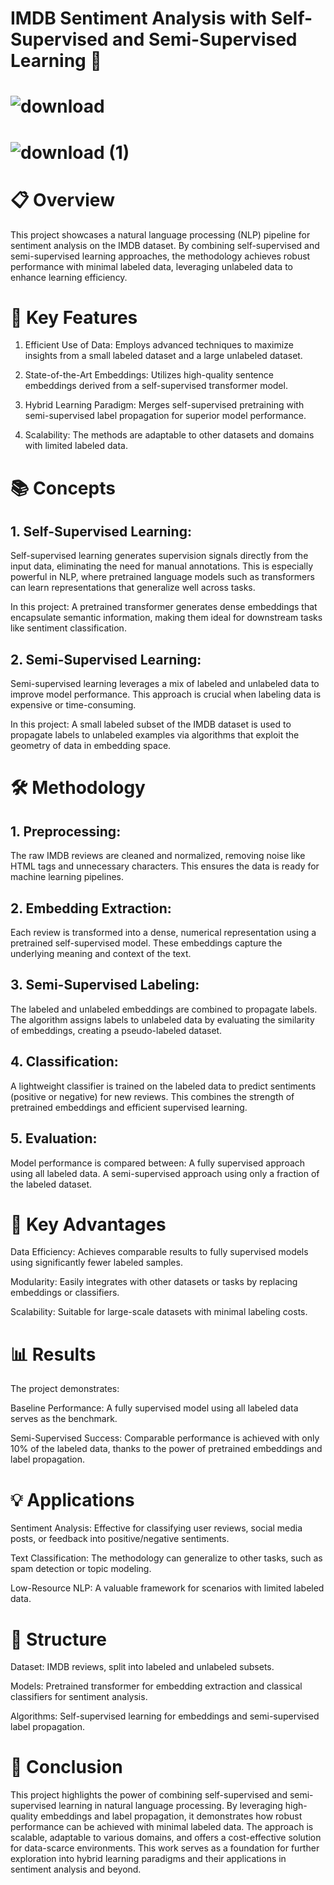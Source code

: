 # IMDB Sentiment Analysis with Self-Supervised and Semi-Supervised Learning 📰
# ![download](https://github.com/user-attachments/assets/f1a057e1-1086-48fa-8602-7124062eb54b)     
# ![download (1)](https://github.com/user-attachments/assets/7d58989c-ba67-4a63-af04-1bcce3acef00)





# 📋 Overview
This project showcases a natural language processing (NLP) pipeline for sentiment analysis on the IMDB dataset. By combining self-supervised and semi-supervised learning approaches, the methodology achieves robust performance with minimal labeled data, leveraging unlabeled data to enhance learning efficiency.

# 🚀 Key Features

1. Efficient Use of Data: Employs advanced techniques to maximize insights from a small labeled dataset and a large unlabeled dataset.

2. State-of-the-Art Embeddings: Utilizes high-quality sentence embeddings derived from a self-supervised transformer model.

3. Hybrid Learning Paradigm: Merges self-supervised pretraining with semi-supervised label propagation for superior model performance.

4. Scalability: The methods are adaptable to other datasets and domains with limited labeled data.


# 📚 Concepts


## 1. Self-Supervised Learning:
   
  Self-supervised learning generates supervision signals directly from the input data, eliminating the need for manual annotations. This is especially powerful in NLP, where pretrained language models such as transformers can learn representations that generalize well across tasks.

  In this project:
A pretrained transformer generates dense embeddings that encapsulate semantic information, making them ideal for downstream tasks like sentiment classification.

## 2. Semi-Supervised Learning:
   
  Semi-supervised learning leverages a mix of labeled and unlabeled data to improve model performance. This approach is crucial when labeling data is expensive or time-consuming.

  In this project:
A small labeled subset of the IMDB dataset is used to propagate labels to unlabeled examples via algorithms that exploit the geometry of data in embedding space.

# 🛠️ Methodology

## 1. Preprocessing:

The raw IMDB reviews are cleaned and normalized, removing noise like HTML tags and unnecessary characters. This ensures the data is ready for machine learning pipelines.

## 2. Embedding Extraction:

Each review is transformed into a dense, numerical representation using a pretrained self-supervised model. These embeddings capture the underlying meaning and context of the text.

## 3. Semi-Supervised Labeling:

The labeled and unlabeled embeddings are combined to propagate labels. The algorithm assigns labels to unlabeled data by evaluating the similarity of embeddings, creating a pseudo-labeled dataset.

## 4. Classification:

A lightweight classifier is trained on the labeled data to predict sentiments (positive or negative) for new reviews. This combines the strength of pretrained embeddings and efficient supervised learning.

## 5. Evaluation:

Model performance is compared between:
A fully supervised approach using all labeled data.
A semi-supervised approach using only a fraction of the labeled dataset.

# 🌟 Key Advantages
Data Efficiency: Achieves comparable results to fully supervised models using significantly fewer labeled samples.

Modularity: Easily integrates with other datasets or tasks by replacing embeddings or classifiers.

Scalability: Suitable for large-scale datasets with minimal labeling costs.


# 📊 Results
The project demonstrates:

Baseline Performance: A fully supervised model using all labeled data serves as the benchmark.

Semi-Supervised Success: Comparable performance is achieved with only 10% of the labeled data, thanks to the power of pretrained embeddings and label propagation.



# 💡 Applications
Sentiment Analysis: Effective for classifying user reviews, social media posts, or feedback into positive/negative sentiments.

Text Classification: The methodology can generalize to other tasks, such as spam detection or topic modeling.

Low-Resource NLP: A valuable framework for scenarios with limited labeled data.


# 📂 Structure
Dataset: IMDB reviews, split into labeled and unlabeled subsets.

Models: Pretrained transformer for embedding extraction and classical classifiers for sentiment analysis.

Algorithms: Self-supervised learning for embeddings and semi-supervised label propagation.

# 📝 Conclusion
This project highlights the power of combining self-supervised and semi-supervised learning in natural language processing. By leveraging high-quality embeddings and label propagation, it demonstrates how robust performance can be achieved with minimal labeled data. The approach is scalable, adaptable to various domains, and offers a cost-effective solution for data-scarce environments. This work serves as a foundation for further exploration into hybrid learning paradigms and their applications in sentiment analysis and beyond.









